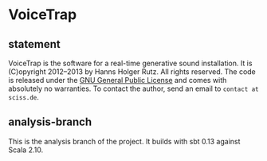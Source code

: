 # VoiceTrap

## statement

VoiceTrap is the software for a real-time generative sound installation. It is (C)opyright 2012&ndash;2013 by Hanns Holger Rutz. All rights reserved. The code is released under the [GNU General Public License](http://github.com/Sciss/VoiceTrap/blob/master/licenses/VoiceTrap-License.txt) and comes with absolutely no warranties. To contact the author, send an email to `contact at sciss.de`.

## analysis-branch

This is the analysis branch of the project. It builds with sbt 0.13 against Scala 2.10.


